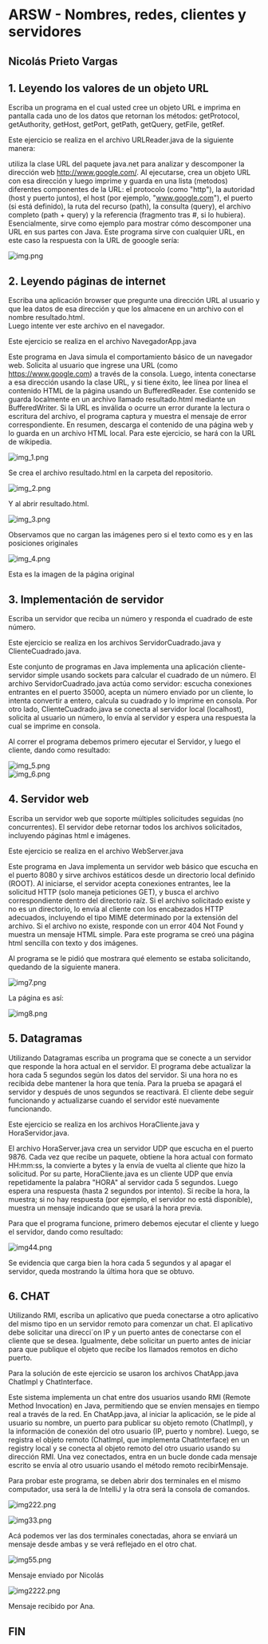 # ARSW - Nombres, redes, clientes y servidores
## Nicolás Prieto Vargas  

## 1. Leyendo los valores de un objeto URL

Escriba un programa en el cual usted cree un objeto URL e imprima en
pantalla cada uno de los datos que retornan los métodos: getProtocol, getAuthority, getHost, getPort, getPath, getQuery,
getFile, getRef.

Este ejercicio se realiza en el archivo URLReader.java de la siguiente manera:

utiliza la clase URL del paquete java.net para analizar y descomponer la dirección web http://www.google.com/. Al 
ejecutarse, crea un objeto URL con esa dirección y luego imprime y guarda en una lista (metodos) diferentes componentes
de la URL: el protocolo (como "http"), la autoridad (host y puerto juntos), el host (por ejemplo, "www.google.com"), el
puerto (si está definido), la ruta del recurso (path), la consulta (query), el archivo completo (path + query) y la
referencia (fragmento tras #, si lo hubiera). Esencialmente, sirve como ejemplo para mostrar cómo descomponer una URL
en sus partes con Java. Este programa sirve con cualquier URL, en este caso la respuesta con la URL de gooogle sería:

![img.png](Imagenes/img.png)

## 2. Leyendo páginas de internet
Escriba una aplicación browser que pregunte una dirección URL al usuario
y que lea datos de esa dirección y que los almacene en un archivo con el nombre
resultado.html.  
Luego intente ver este archivo en el navegador.

Este ejercicio se realiza en el archivo NavegadorApp.java

Este programa en Java simula el comportamiento básico de un navegador web. Solicita al usuario que ingrese una URL (como
https://www.google.com) a través de la consola. Luego, intenta conectarse a esa dirección usando la clase URL, y si tiene
éxito, lee línea por línea el contenido HTML de la página usando un BufferedReader. Ese contenido se guarda localmente
en un archivo llamado resultado.html mediante un BufferedWriter. Si la URL es inválida o ocurre un error durante la
lectura o escritura del archivo, el programa captura y muestra el mensaje de error correspondiente. En resumen, descarga
el contenido de una página web y lo guarda en un archivo HTML local. Para este ejercicio, se hará con la URL de wikipedia.

![img_1.png](Imagenes/img_1.png)

Se crea el archivo resultado.html en la carpeta del repositorio.

![img_2.png](Imagenes/img_2.png)

Y al abrir resultado.html.

![img_3.png](Imagenes/img_3.png)

Observamos que no cargan las imágenes pero si el texto como es y en las posiciones originales

![img_4.png](Imagenes/img_4.png)

Esta es la imagen de la página original

## 3. Implementación de servidor

Escriba un servidor que reciba un número y responda el cuadrado de este
número.

Este ejercicio se realiza en los archivos ServidorCuadrado.java y ClienteCuadrado.java.

Este conjunto de programas en Java implementa una aplicación cliente-servidor simple usando sockets para calcular el 
cuadrado de un número. El archivo ServidorCuadrado.java actúa como servidor: escucha conexiones entrantes en el puerto 
35000, acepta un número enviado por un cliente, lo intenta convertir a entero, calcula su cuadrado y lo imprime en 
consola. Por otro lado, ClienteCuadrado.java se conecta al servidor local (localhost),
solicita al usuario un número, lo envía al servidor y espera una respuesta la cual se imprime en consola.

Al correr el programa debemos primero ejecutar el Servidor, y luego el cliente, dando como resultado:

![img_5.png](Imagenes/img_5.png)  
![img_6.png](Imagenes/img_6.png)

## 4. Servidor web

Escriba un servidor web que soporte múltiples solicitudes seguidas (no concurrentes). El servidor debe retornar todos
los archivos solicitados, incluyendo páginas html e imágenes.

Este ejercicio se realiza en el archivo WebServer.java

Este programa en Java implementa un servidor web básico que escucha en el puerto 8080 y sirve archivos estáticos desde
un directorio local definido (ROOT). Al iniciarse, el servidor acepta conexiones entrantes, lee la solicitud HTTP (solo
maneja peticiones GET), y busca el archivo correspondiente dentro del directorio raíz. Si el archivo solicitado existe y
no es un directorio, lo envía al cliente con los encabezados HTTP adecuados, incluyendo el tipo MIME determinado por la
extensión del archivo. Si el archivo no existe, responde con un error 404 Not Found y muestra un mensaje HTML simple. 
Para este programa se creó una página html sencilla con texto y dos imágenes.

Al programa se le pidió que mostrara qué elemento se estaba solicitando, quedando de la siguiente manera.

![img7.png](Imagenes/img7.png)

La página es así:

![img8.png](Imagenes/img8.png)

## 5. Datagramas

Utilizando Datagramas escriba un programa que se conecte a un servidor
que responde la hora actual en el servidor. El programa debe actualizar la hora
cada 5 segundos según los datos del servidor. Si una hora no es recibida debe
mantener la hora que tenía. Para la prueba se apagará el servidor y después de
unos segundos se reactivará. El cliente debe seguir funcionando y actualizarse
cuando el servidor esté nuevamente funcionando.

Este ejercicio se realiza en los archivos HoraCliente.java y HoraServidor.java.

El archivo HoraServer.java crea un servidor UDP que escucha en el puerto 9876. Cada vez que recibe un paquete, obtiene 
la hora actual con formato HH:mm:ss, la convierte a bytes y la envía de vuelta al cliente que hizo la solicitud.
Por su parte, HoraCliente.java es un cliente UDP que envía repetidamente la palabra "HORA" al servidor cada 5 segundos.
Luego espera una respuesta (hasta 2 segundos por intento). Si recibe la hora, la muestra; si no hay respuesta (por ejemplo,
el servidor no está disponible), muestra un mensaje indicando que se usará la hora previa.

Para que el programa funcione, primero debemos ejecutar el cliente y luego el servidor, dando como resultado:

![img44.png](Imagenes/img44.png)

Se evidencia que carga bien la hora cada 5 segundos y al apagar el servidor, queda mostrando la última hora que se obtuvo.

## 6. CHAT

Utilizando RMI, escriba un aplicativo que pueda conectarse a otro
aplicativo del mismo tipo en un servidor remoto para comenzar un chat. El
aplicativo debe solicitar una direcci´on IP y un puerto antes de conectarse con el
cliente que se desea. Igualmente, debe solicitar un puerto antes de iniciar para
que publique el objeto que recibe los llamados remotos en dicho puerto.

Para la solución de este ejercicio se usaron los archivos ChatApp.java ChatImpl y ChatInterface.

Este sistema implementa un chat entre dos usuarios usando RMI (Remote Method Invocation) en Java, permitiendo que se
envíen mensajes en tiempo real a través de la red. En ChatApp.java, al iniciar la aplicación, se le pide al usuario su
nombre, un puerto para publicar su objeto remoto (ChatImpl), y la información de conexión del otro usuario (IP, puerto y
nombre). Luego, se registra el objeto remoto (ChatImpl, que implementa ChatInterface) en un registry local y se conecta
al objeto remoto del otro usuario usando su dirección RMI. Una vez conectados, entra en un bucle donde cada mensaje
escrito se envía al otro usuario usando el método remoto recibirMensaje.

Para probar este programa, se deben abrir dos terminales en el mismo computador, usa será la de IntelliJ y la otra será 
la consola de comandos.

![img222.png](Imagenes/img222.png)

![img33.png](Imagenes/img33.png)

Acá podemos ver las dos terminales conectadas, ahora se enviará un mensaje desde ambas y se verá reflejado en el otro chat.

![img55.png](Imagenes/img55.png)

Mensaje enviado por Nicolás

![img2222.png](Imagenes/img2222.png)

Mensaje recibido por Ana.

## FIN
